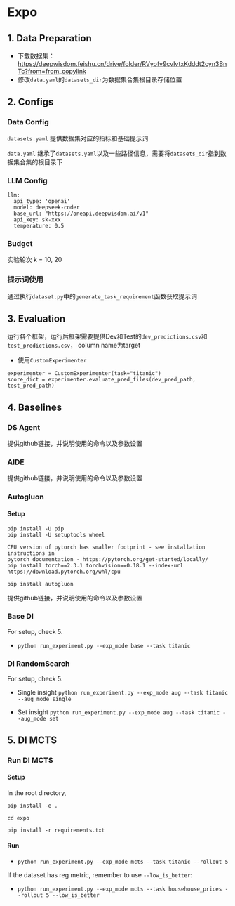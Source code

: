 # Expo




## 1. Data Preparation

- 下载数据集：https://deepwisdom.feishu.cn/drive/folder/RVyofv9cvlvtxKdddt2cyn3BnTc?from=from_copylink
- 修改`data.yaml`的`datasets_dir`为数据集合集根目录存储位置


## 2. Configs

### Data Config

`datasets.yaml` 提供数据集对应的指标和基础提示词

`data.yaml` 继承了`datasets.yaml`以及一些路径信息，需要将`datasets_dir`指到数据集合集的根目录下


### LLM Config

```
llm:
  api_type: 'openai'
  model: deepseek-coder
  base_url: "https://oneapi.deepwisdom.ai/v1"
  api_key: sk-xxx
  temperature: 0.5
```

### Budget
实验轮次 k = 10, 20


### 提示词使用

通过执行`dataset.py`中的`generate_task_requirement`函数获取提示词


## 3. Evaluation

运行各个框架，运行后框架需要提供Dev和Test的`dev_predictions.csv`和`test_predictions.csv`， column name为target

- 使用`CustomExperimenter`
```
experimenter = CustomExperimenter(task="titanic")
score_dict = experimenter.evaluate_pred_files(dev_pred_path, test_pred_path)
```

## 4. Baselines
### DS Agent
提供github链接，并说明使用的命令以及参数设置


### AIDE
提供github链接，并说明使用的命令以及参数设置

### Autogluon
#### Setup
```
pip install -U pip
pip install -U setuptools wheel

CPU version of pytorch has smaller footprint - see installation instructions in
pytorch documentation - https://pytorch.org/get-started/locally/
pip install torch==2.3.1 torchvision==0.18.1 --index-url https://download.pytorch.org/whl/cpu

pip install autogluon
```

提供github链接，并说明使用的命令以及参数设置

### Base DI 
For setup, check 5.

- `python run_experiment.py --exp_mode base --task titanic`


### DI RandomSearch
For setup, check 5.

- Single insight
`python run_experiment.py --exp_mode aug --task titanic --aug_mode single`

- Set insight
`python run_experiment.py --exp_mode aug --task titanic --aug_mode set`


## 5. DI MCTS

### Run DI MCTS

#### Setup
In the root directory, 

```
pip install -e .

cd expo

pip install -r requirements.txt
```

#### Run

- `python run_experiment.py --exp_mode mcts --task titanic --rollout 5`

If the dataset has reg metric, remember to use `--low_is_better`:

- `python run_experiment.py --exp_mode mcts --task househouse_prices --rollout 5 --low_is_better`











